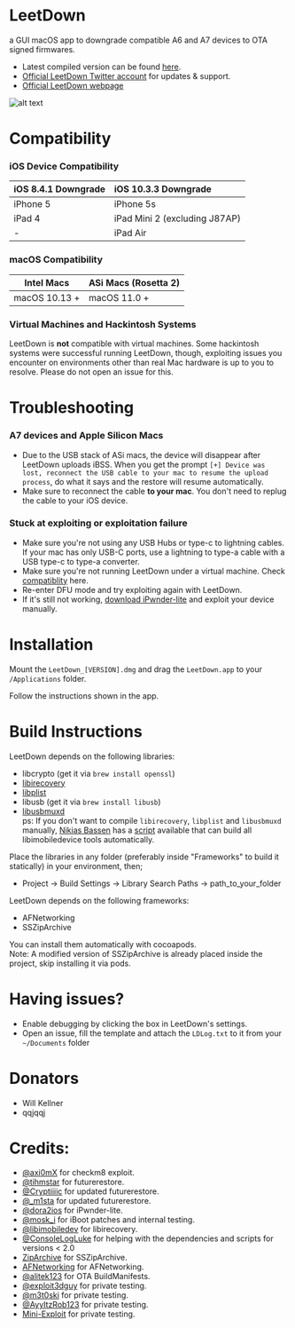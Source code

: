 # LeetDown
a GUI macOS app to downgrade compatible A6 and A7 devices to OTA signed firmwares.

* Latest compiled version can be found [here](https://github.com/rA9stuff/LeetDown/releases).
* [Official LeetDown Twitter account](https://twitter.com/LeetDownApp) for updates & support. 
* [Official LeetDown webpage](https://LeetDown.app)

![alt text](https://i.imgur.com/lBxab5S.png)


# Compatibility   

### iOS Device Compatibility

| iOS 8.4.1 Downgrade | iOS 10.3.3 Downgrade |
| :---         | :---         |
| iPhone 5   | iPhone 5s   |
| iPad 4   | iPad Mini 2 (excluding J87AP)   |
| -   | iPad Air   |
   
   
### macOS Compatibility

| Intel Macs    | ASi Macs (Rosetta 2) |
| --- | --- |
| macOS 10.13 +   | macOS 11.0 + |

### Virtual Machines and Hackintosh Systems
LeetDown is **not** compatible with virtual machines. Some hackintosh systems were successful running LeetDown, though, exploiting issues you encounter on environments other than real Mac hardware is up to you to resolve. Please do not open an issue for this.

# Troubleshooting
### A7 devices and Apple Silicon Macs   

* Due to the USB stack of ASi macs, the device will disappear after LeetDown uploads iBSS. When you get the prompt `[+] Device was lost, reconnect the USB cable to your mac to resume the upload process`, do what it says and the restore will resume automatically.
* Make sure to reconnect the cable **to your mac**. You don't need to replug the cable to your iOS device.

### Stuck at exploiting or exploitation failure

* Make sure you're not using any USB Hubs or type-c to lightning cables. If your mac has only USB-C ports, use a lightning to type-a cable with a USB type-c to type-a converter.
* Make sure you're not running LeetDown under a virtual machine. Check [compatiblity](https://github.com/rA9stuff/LeetDown#compatibility) here.
* Re-enter DFU mode and try exploiting again with LeetDown.
* If it's still not working, [download iPwnder-lite](https://github.com/dora2-iOS/ipwnder_lite) and exploit your device manually.   

# Installation

Mount the `LeetDown_[VERSION].dmg` and drag the `LeetDown.app` to your `/Applications` folder.

Follow the instructions shown in the app.


# Build Instructions  
LeetDown depends on the following libraries:   
* libcrypto (get it via `brew install openssl`)
* [libirecovery](https://github.com/libimobiledevice/libirecovery)
* [libplist](https://github.com/libimobiledevice/libplist)
* libusb (get it via `brew install libusb`)
* [libusbmuxd](https://github.com/libimobiledevice/libusbmuxd)   
ps: If you don't want to compile `libirecovery`, `libplist` and `libusbmuxd` manually, [Nikias Bassen](https://twitter.com/pimskeks) has a [script](https://twitter.com/pimskeks/status/1486147309247283200?s=20&t=nvx4MIq3dSS-zMGE5dBLuw) available that can build all libimobiledevice tools automatically.

Place the libraries in any folder (preferably inside "Frameworks" to build it statically) in your environment, then;
* Project -> Build Settings -> Library Search Paths -> path_to_your_folder

LeetDown depends on the following frameworks:
* AFNetworking
* SSZipArchive

You can install them automatically with cocoapods.   
Note: A modified version of SSZipArchive is already placed inside the project, skip installing it via pods.   

# Having issues?

* Enable debugging by clicking the box in LeetDown's settings.
* Open an issue, fill the template and attach the `LDLog.txt` to it from your `~/Documents` folder

# Donators  
* Will Kellner
* qqjqqj

# Credits:

* [@axi0mX](https://twitter.com/axi0mX) for checkm8 exploit.
* [@tihmstar](https://twitter.com/tihmstar) for futurerestore.
* [@Cryptiiiic](https://twitter.com/Cryptiiiic) for updated futurerestore.
* [@\_m1sta](https://twitter.com/_m1sta) for updated futurerestore.
* [@dora2ios](https://twitter.com/dora2ios) for iPwnder-lite.
* [@mosk_i](https://twitter.com/mosk_i) for iBoot patches and internal testing.
* [@libimobiledev](https://twitter.com/libimobiledev) for libirecovery.
* [@ConsoleLogLuke](https://twitter.com/ConsoleLogLuke) for helping with the dependencies and scripts for versions < 2.0
* [ZipArchive](https://github.com/ZipArchive/ZipArchive) for SSZipArchive. 
* [AFNetworking](https://github.com/AFNetworking/AFNetworking) for AFNetworking.
* [@alitek123](https://twitter.com/alitek123) for OTA BuildManifests. 
* [@exploit3dguy](https://twitter.com/exploit3dguy) for private testing.
* [@m3t0ski](https://twitter.com/m3t0ski) for private testing.
* [@AyyItzRob123](https://twitter.com/AyyItzRob123) for private testing.
* [Mini-Exploit](https://github.com/Mini-Exploit) for private testing.

